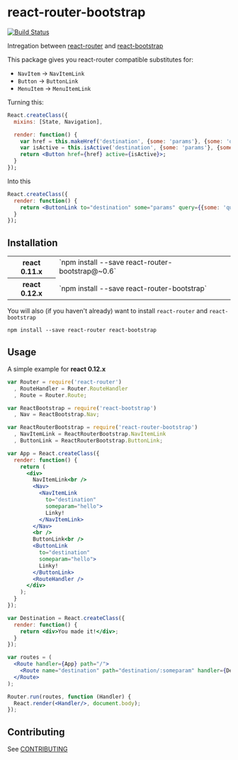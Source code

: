# react-router-bootstrap

[![Build Status](https://travis-ci.org/mtscout6/react-router-bootstrap.svg?branch=master)](https://travis-ci.org/mtscout6/react-router-bootstrap)

Intregation between [react-router](https://github.com/rackt/react-router) and [react-bootstrap](https://github.com/react-bootstrap/react-bootstrap)

This package gives you react-router compatible substitutes for:

- `NavItem` -> `NavItemLink`
- `Button` -> `ButtonLink`
- `MenuItem` -> `MenuItemLink`

Turning this:

```jsx
React.createClass({
  mixins: [State, Navigation],

  render: function() {
    var href = this.makeHref('destination', {some: 'params'}, {some: 'query param'});
    var isActive = this.isActive('destination', {some: 'params'}, {some: 'query param'});
    return <Button href={href} active={isActive}>;
  }
});
```

Into this

```jsx
React.createClass({
  render: function() {
    return <ButtonLink to="destination" some="params" query={{some: 'query param'}}>;
  }
});
```

## Installation

<table>
  <tr>
    <th>react 0.11.x</th>
    <td>`npm install --save react-router-bootstrap@~0.6`</td>
  </tr>
  <tr>
    <th>react 0.12.x</th>
    <td>`npm install --save react-router-bootstrap`</td>
  </tr>
</table>

You will also (if you haven't already) want to install `react-router` and `react-bootstrap`

```
npm install --save react-router react-bootstrap
```

## Usage

A simple example for **react 0.12.x**

```jsx
var Router = require('react-router')
  , RouteHandler = Router.RouteHandler
  , Route = Router.Route;

var ReactBootstrap = require('react-bootstrap')
  , Nav = ReactBootstrap.Nav;

var ReactRouterBootstrap = require('react-router-bootstrap')
  , NavItemLink = ReactRouterBootstrap.NavItemLink
  , ButtonLink = ReactRouterBootstrap.ButtonLink;

var App = React.createClass({
  render: function() {
    return (
      <div>
        NavItemLink<br />
        <Nav>
          <NavItemLink
            to="destination"
            someparam="hello">
            Linky!
          </NavItemLink>
        </Nav>
        <br />
        ButtonLink<br />
        <ButtonLink
          to="destination"
          someparam="hello">
          Linky!
        </ButtonLink>
        <RouteHandler />
      </div>
    );
  }
});

var Destination = React.createClass({
  render: function() {
    return <div>You made it!</div>;
  }
});

var routes = (
  <Route handler={App} path="/">
    <Route name="destination" path="destination/:someparam" handler={Destination} />
  </Route>
);

Router.run(routes, function (Handler) {
  React.render(<Handler/>, document.body);
});

```

## Contributing

See [CONTRIBUTING](CONTRIBUTING.md)
